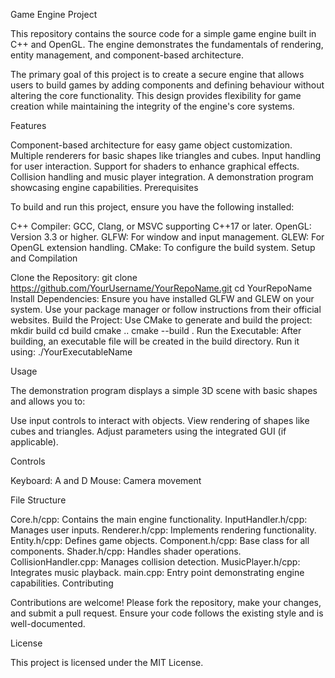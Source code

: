 Game Engine Project

This repository contains the source code for a simple game engine built in C++ and OpenGL. The engine demonstrates the fundamentals of rendering, entity management, and component-based architecture.

The primary goal of this project is to create a secure engine that allows users to build games by adding components and defining behaviour without altering the core functionality. This design provides flexibility for game creation while maintaining the integrity of the engine's core systems.

Features

Component-based architecture for easy game object customization.
Multiple renderers for basic shapes like triangles and cubes.
Input handling for user interaction.
Support for shaders to enhance graphical effects.
Collision handling and music player integration.
A demonstration program showcasing engine capabilities.
Prerequisites

To build and run this project, ensure you have the following installed:

C++ Compiler: GCC, Clang, or MSVC supporting C++17 or later.
OpenGL: Version 3.3 or higher.
GLFW: For window and input management.
GLEW: For OpenGL extension handling.
CMake: To configure the build system.
Setup and Compilation

Clone the Repository:
git clone https://github.com/YourUsername/YourRepoName.git
cd YourRepoName
Install Dependencies: Ensure you have installed GLFW and GLEW on your system. Use your package manager or follow instructions from their official websites.
Build the Project: Use CMake to generate and build the project:
mkdir build
cd build
cmake ..
cmake --build .
Run the Executable: After building, an executable file will be created in the build directory. Run it using:
./YourExecutableName

Usage

The demonstration program displays a simple 3D scene with basic shapes and allows you to:

Use input controls to interact with objects.
View rendering of shapes like cubes and triangles.
Adjust parameters using the integrated GUI (if applicable).

Controls

Keyboard: A and D
Mouse: Camera movement 

File Structure

Core.h/cpp: Contains the main engine functionality.
InputHandler.h/cpp: Manages user inputs.
Renderer.h/cpp: Implements rendering functionality.
Entity.h/cpp: Defines game objects.
Component.h/cpp: Base class for all components.
Shader.h/cpp: Handles shader operations.
CollisionHandler.cpp: Manages collision detection.
MusicPlayer.h/cpp: Integrates music playback.
main.cpp: Entry point demonstrating engine capabilities.
Contributing

Contributions are welcome! Please fork the repository, make your changes, and submit a pull request. Ensure your code follows the existing style and is well-documented.

License

This project is licensed under the MIT License.
